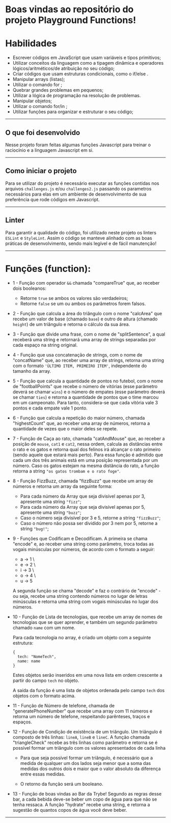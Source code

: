 # Boas vindas ao repositório do projeto Playground Functions!

# Habilidades

- Escrever códigos em JavaScript que usam variáveis e tipos primitivos;
- Utilizar conceitos da linguagem como a tipagem dinâmica e operadores lógicos/aritméticos/de atribuição no seu código;
- Criar códigos que usam estruturas condicionais, como o if/else .
- Manipular arrays (listas);
- Utilizar o comando for ;
- Quebrar grandes problemas em pequenos;
- Utilizar a lógica de programação na resolução de problemas.
- Manipular objetos;
- Utilizar o comando for/in ;
- Utilizar funções para organizar e estruturar o seu código;

---

## O que foi desenvolvido

Nesse projeto foram feitas algumas funções Javascript para treinar o raciocínio e a linguagem Javascript em si.

---

## Como iniciar o projeto

Para se utilizar do projeto é necessário executar as funções contidas nos arquivos `challenges.js` e/ou `challenges2.js` passando os parametros necessários para elas em um ambiente de desenvolvimento de sua preferência que rode códigos em Javascript.

---

## Linter

Para garantir a qualidade do código, foi utilizado neste projeto os linters `ESLint` e `StyleLint`.
Assim o código se manteve alinhado com as boas práticas de desenvolvimento, sendo mais legível
e de fácil manutenção!

---

 # Funções (function):
 
   - 1 - Função com operador `&&` chamada "compareTrue" que, ao receber dois booleanos:

      - Retorne `true` se ambos os valores são verdadeiros;
      - Retorne `false` se um ou ambos os parâmetros forem falsos.


   - 2 - Função que calcula a área do triângulo com o nome "calcArea" que recebe um valor de base (chamado `base`) e outro de altura (chamado `height`) de um triângulo e retorna o cálculo da sua área.

   - 3 - Função que divide uma frase, com o nome de "splitSentence", a qual receberá uma string e retornará uma array de strings separadas por cada espaço na string original.
   
   - 4 - Função que usa concatenação de strings, com o nome de "concatName" que, ao receber uma array de strings, retorna uma string com o formato `'ÚLTIMO ITEM, PRIMEIRO ITEM'`, independente do tamanho da array.
   
   - 5 - Função que calcula a quantidade de pontos no futebol, com o nome de "footballPoints" que recebe o número de vitórias (esse parâmetro deverá se chamar `wins`) e o número de empates (esse parâmetro deverá se chamar `ties`) e retorna a quantidade de pontos que o time marcou em um campeonato.
Para tanto, considera-se que cada vitória vale 3 pontos e cada empate vale 1 ponto.

  - 6 - Função que calcula a repetição do maior número, chamada "highestCount" que, ao receber uma array de números, retorna a quantidade de vezes que o maior deles se repete.
  
  - 7 - Função de Caça ao rato, chamada "catAndMouse" que, ao receber a posição de `mouse`, `cat1` e `cat2`, nessa ordem, calcula as distâncias entre o rato e os gatos e retorna qual dos felinos irá alcançar o rato primeiro (sendo aquele que estará mais perto). Para essa função é admitido que cada um dos três animais está em uma posição representada por um número. Caso os gatos estejam na mesma distância do rato, a função retorna a string `"os gatos trombam e o rato foge"`.

  - 8 - Função FizzBuzz, chamada "fizzBuzz" que recebe um array de números e retorna um array da seguinte forma:
    - Para cada número da Array que seja divisível apenas por 3, apresente uma string `"fizz"`;
    - Para cada número da Array que seja divisível apenas por 5, apresente uma string `"buzz"`;
    - Caso o número seja divisível por 3 e 5, retorne a string `"fizzBuzz"`;
    - Caso o número não possa ser dividido por 3 nem por 5, retorne a string `"bug!"`;

  - 9 - Funções que Codificam e Decodificam. A primeira se chama "encode" e, ao receber uma string como parâmetro, troca todas as vogais minúsculas por números, de acordo com o formato a seguir:
  
    - a -> 1 \
    - e -> 2 \
    - i -> 3 \
    - o -> 4 \
    - u -> 5

    A segunda função se chama "decode" e faz o contrário de "encode" - ou seja, recebe uma string contendo números no lugar de letras minúsculas e retorna uma string com vogais minúsculas no lugar dos números.

  - 10 - Função de Lista de tecnologias, que recebe um array de nomes de tecnologias que se quer aprender, e também um segundo parâmetro chamado `name` com um nome.

    Para cada tecnologia no array, é criado um objeto com a seguinte estrutura:

    ```
    {
      tech: "NomeTech",
      name: name
    }
    ```

    Estes objetos serão inseridos em uma nova lista em ordem crescente a partir do campo `tech` no objeto.

    A saída da função é uma lista de objetos ordenada pelo campo `tech` dos objetos com o formato acima.

  - 11 - Função de Número de telefone, chamada de "generatePhoneNumber" que recebe uma array com 11 números e retorna um número de telefone, respeitando parênteses, traços e espaços.
  
  - 12 - Função de Condição de existência de um triângulo. Um triângulo é composto de três linhas: `lineA`, `lineB` e `lineC`. A função chamada "triangleCheck" recebe as três linhas como parâmetro e retorna se é possível formar um triângulo com os valores apresentados de cada linha

     - Para que seja possível formar um triângulo, é necessário que a medida de qualquer um dos lados seja menor que a soma das medidas dos outros dois e maior que o valor absoluto da diferença entre essas medidas.

    - O retorno da função será um booleano.

  - 13 - Função de boas vindas ao Bar da Trybe! Segundo as regras desse bar, a cada bebida deve-se beber um copo de água para que não se tenha ressaca. A função "hydrate" recebe uma string, e retorna a sugestão de quantos copos de água você deve beber.
 
---
